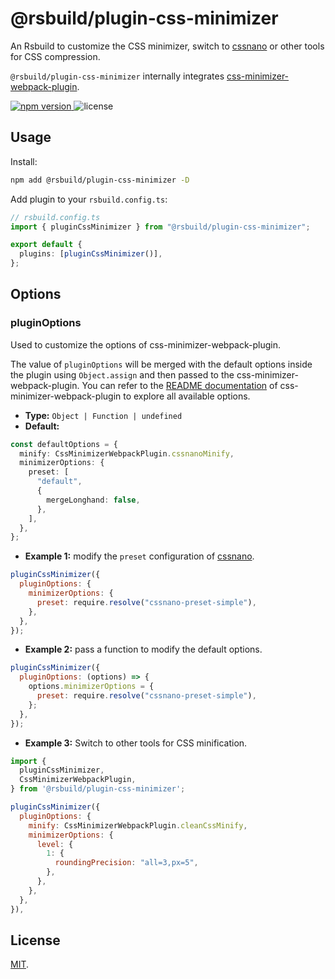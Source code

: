 # @rsbuild/plugin-css-minimizer

An Rsbuild to customize the CSS minimizer, switch to [cssnano](https://github.com/cssnano/cssnano) or other tools for CSS compression.

`@rsbuild/plugin-css-minimizer` internally integrates [css-minimizer-webpack-plugin](https://github.com/webpack-contrib/css-minimizer-webpack-plugin).

<p>
  <a href="https://npmjs.com/package/@rsbuild/plugin-css-minimizer">
   <img src="https://img.shields.io/npm/v/@rsbuild/plugin-css-minimizer?style=flat-square&colorA=564341&colorB=EDED91" alt="npm version" />
  </a>
  <img src="https://img.shields.io/badge/License-MIT-blue.svg?style=flat-square&colorA=564341&colorB=EDED91" alt="license" />
</p>

## Usage

Install:

```bash
npm add @rsbuild/plugin-css-minimizer -D
```

Add plugin to your `rsbuild.config.ts`:

```ts
// rsbuild.config.ts
import { pluginCssMinimizer } from "@rsbuild/plugin-css-minimizer";

export default {
  plugins: [pluginCssMinimizer()],
};
```

## Options

### pluginOptions

Used to customize the options of css-minimizer-webpack-plugin.

The value of `pluginOptions` will be merged with the default options inside the plugin using `Object.assign` and then passed to the css-minimizer-webpack-plugin. You can refer to the [README documentation](https://github.com/webpack-contrib/css-minimizer-webpack-plugin) of css-minimizer-webpack-plugin to explore all available options.

- **Type:** `Object | Function | undefined`
- **Default:**

```ts
const defaultOptions = {
  minify: CssMinimizerWebpackPlugin.cssnanoMinify,
  minimizerOptions: {
    preset: [
      "default",
      {
        mergeLonghand: false,
      },
    ],
  },
};
```

- **Example 1:** modify the `preset` configuration of [cssnano](https://github.com/cssnano/cssnano).

```js
pluginCssMinimizer({
  pluginOptions: {
    minimizerOptions: {
      preset: require.resolve("cssnano-preset-simple"),
    },
  },
});
```

- **Example 2:** pass a function to modify the default options.

```js
pluginCssMinimizer({
  pluginOptions: (options) => {
    options.minimizerOptions = {
      preset: require.resolve("cssnano-preset-simple"),
    };
  },
});
```

- **Example 3:** Switch to other tools for CSS minification.

```js
import {
  pluginCssMinimizer,
  CssMinimizerWebpackPlugin,
} from '@rsbuild/plugin-css-minimizer';

pluginCssMinimizer({
  pluginOptions: {
    minify: CssMinimizerWebpackPlugin.cleanCssMinify,
    minimizerOptions: {
      level: {
        1: {
          roundingPrecision: "all=3,px=5",
        },
      },
    },
  },
}),
```

## License

[MIT](./LICENSE).
